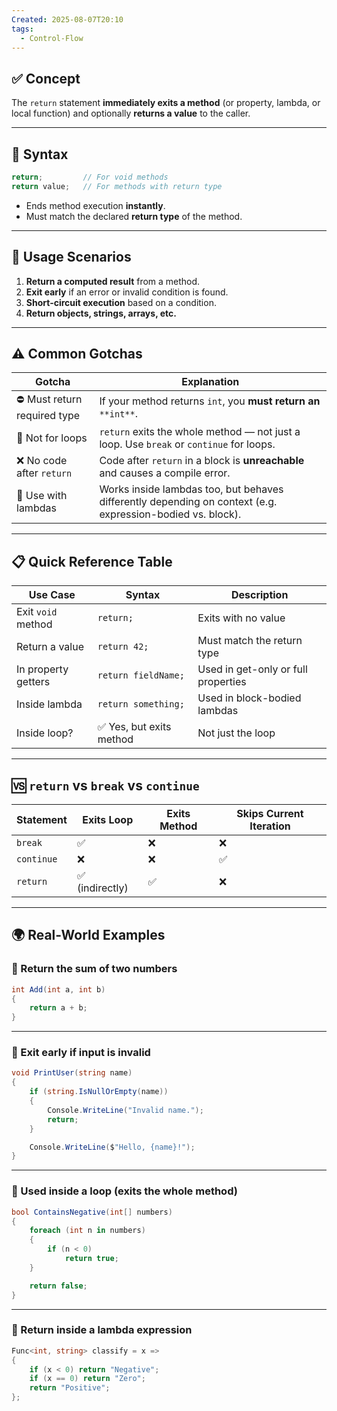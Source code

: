 ```yaml
---
Created: 2025-08-07T20:10
tags:
  - Control-Flow
---
```

## ✅ Concept

The `return` statement **immediately exits a method** (or property, lambda, or local function) and optionally **returns a value** to the caller.

---

## 🧠 Syntax

```C#
return;         // For void methods
return value;   // For methods with return type
```

- Ends method execution **instantly**.
- Must match the declared **return type** of the method.

---

## 🔄 Usage Scenarios

1. **Return a computed result** from a method.
2. **Exit early** if an error or invalid condition is found.
3. **Short-circuit execution** based on a condition.
4. **Return objects, strings, arrays, etc.**

---

## ⚠️ Common Gotchas

|Gotcha|Explanation|
|---|---|
|⛔ Must return required type|If your method returns `int`, you **must return an** `**int**`.|
|🚫 Not for loops|`return` exits the whole method — not just a loop. Use `break` or `continue` for loops.|
|❌ No code after `return`|Code after `return` in a block is **unreachable** and causes a compile error.|
|🧠 Use with lambdas|Works inside lambdas too, but behaves differently depending on context (e.g. expression-bodied vs. block).|

---

## 📋 Quick Reference Table

|Use Case|Syntax|Description|
|---|---|---|
|Exit `void` method|`return;`|Exits with no value|
|Return a value|`return 42;`|Must match the return type|
|In property getters|`return fieldName;`|Used in get-only or full properties|
|Inside lambda|`return something;`|Used in block-bodied lambdas|
|Inside loop?|✅ Yes, but exits method|Not just the loop|

---

## 🆚 `return` vs `break` vs `continue`

|Statement|Exits Loop|Exits Method|Skips Current Iteration|
|---|---|---|---|
|`break`|✅|❌|❌|
|`continue`|❌|❌|✅|
|`return`|✅ (indirectly)|✅|❌|

---

## 🌍 Real-World Examples

### 🧮 Return the sum of two numbers

```C#
int Add(int a, int b)
{
    return a + b;
}

```

---

### 🛑 Exit early if input is invalid

```C#
void PrintUser(string name)
{
    if (string.IsNullOrEmpty(name))
    {
        Console.WriteLine("Invalid name.");
        return;
    }

    Console.WriteLine($"Hello, {name}!");
}
```

---

### 🔁 Used inside a loop (exits the whole method)

```C#
bool ContainsNegative(int[] numbers)
{
    foreach (int n in numbers)
    {
        if (n < 0)
            return true;
    }

    return false;
}
```

---

### 🧠 Return inside a lambda expression

```C#
Func<int, string> classify = x =>
{
    if (x < 0) return "Negative";
    if (x == 0) return "Zero";
    return "Positive";
};
```